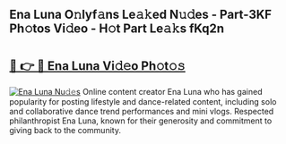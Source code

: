 ## Ena Luna O𝚗lyf𝚊ns Le𝚊𝚔ed N𝚞𝚍es - Part-3KF Ph𝚘tos Vi𝚍eo - H𝚘t Part Le𝚊𝚔s fKq2n

# <h2><a href="http://hf5cttc.feru.top/?c=Ena+Luna">🔗 👉 🔴 Ena Luna Vi𝚍𝚎o Ph𝚘t𝚘𝚜</a></h2>

[![Ena Luna Nu𝚍𝚎s](https://i.imgur.com/0TWrTi3.gif)](http://hf5cttc.feru.top/?c=Ena+Luna)
Online content creator Ena Luna who has gained popularity for posting lifestyle and dance-related content, including solo and collaborative dance trend performances and mini vlogs. Respected philanthropist Ena Luna, known for their generosity and commitment to giving back to the community. 
